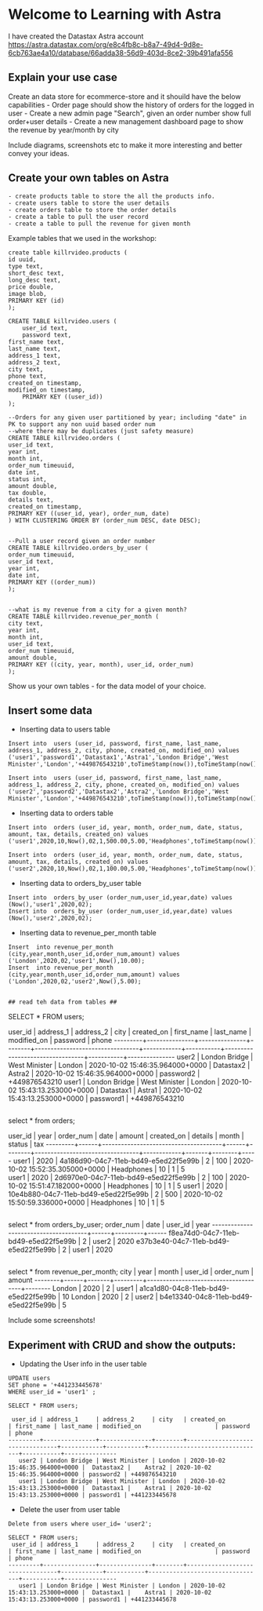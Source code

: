 # Welcome to Learning with Astra #

I have created the Datastax Astra account
https://astra.datastax.com/org/e8c4fb8c-b8a7-49d4-9d8e-6cb763ae4a10/database/66adda38-56d9-403d-8ce2-39b491afa556

## Explain your use case ##

Create an data store for ecommerce-store and it shouild have the below capabilities
    - Order page should show the history of orders for the logged in user
    - Create a new admin page "Search", given an order number show full order+user details
    - Create a new management dashboard page to show the revenue by year/month by city
   
Include diagrams, screenshots etc to make it more interesting and better convey your ideas.

## Create your own tables on Astra ##

    - create products table to store the all the products info.
    - create users table to store the user details
    - create orders table to store the order details
    - create a table to pull the user record
    - create a table to pull the revenue for given month


Example tables that we used in the workshop:

```
create table killrvideo.products (
id uuid,
type text,
short_desc text,
long_desc text,
price double,
image blob,
PRIMARY KEY (id)
);

CREATE TABLE killrvideo.users (
    user_id text,
    password text,
first_name text,
last_name text,
address_1 text,
address_2 text,
city text,
phone text,
created_on timestamp,
modified_on timestamp,
    PRIMARY KEY ((user_id))
);

--Orders for any given user partitioned by year; including "date" in PK to support any non uuid based order num
--where there may be duplicates (just safety measure)
CREATE TABLE killrvideo.orders (
user_id text,
year int,
month int,
order_num timeuuid,
date int,
status int,
amount double,
tax double,
details text,
created_on timestamp,
PRIMARY KEY ((user_id, year), order_num, date)
) WITH CLUSTERING ORDER BY (order_num DESC, date DESC);


--Pull a user record given an order number
CREATE TABLE killrvideo.orders_by_user (
order_num timeuuid,
user_id text,
year int,
date int,
PRIMARY KEY ((order_num))
);


--what is my revenue from a city for a given month?
CREATE TABLE killrvideo.revenue_per_month (
city text,
year int,
month int,
user_id text,
order_num timeuuid,
amount double,
PRIMARY KEY ((city, year, month), user_id, order_num)
);
```

Show us your own tables - for the data model of your choice.


## Insert some data ##
 - Inserting data to users table
```
Insert into  users (user_id, password, first_name, last_name, address_1, address_2, city, phone, created_on, modified_on) values ('user1','password1','Datastax1','Astra1','London Bridge','West Minister','London','+449876543210',toTimeStamp(now()),toTimeStamp(now()));

Insert into  users (user_id, password, first_name, last_name, address_1, address_2, city, phone, created_on, modified_on) values ('user2','password2','Datastax2','Astra2','London Bridge','West Minister','London','+449876543210',toTimeStamp(now()),toTimeStamp(now()));
```
- Inserting data to orders table
```
Insert into  orders (user_id, year, month, order_num, date, status, amount, tax, details, created_on) values ('user1',2020,10,Now(),02,1,500.00,5.00,'Headphones',toTimeStamp(now()));

Insert into  orders (user_id, year, month, order_num, date, status, amount, tax, details, created_on) values ('user2',2020,10,Now(),02,1,100.00,5.00,'Headphones',toTimeStamp(now()));

```
- Inserting data to orders_by_user table
```
Insert into  orders_by_user (order_num,user_id,year,date) values (Now(),'user1',2020,02);
Insert into  orders_by_user (order_num,user_id,year,date) values (Now(),'user2',2020,02);

```
- Inserting data to revenue_per_month table
```
Insert  into revenue_per_month (city,year,month,user_id,order_num,amount) values ('London',2020,02,'user1',Now(),10.00);
Insert  into revenue_per_month (city,year,month,user_id,order_num,amount) values ('London',2020,02,'user2',Now(),5.00);
```
```

## read teh data from tables ##

```
SELECT * FROM users;

 user_id | address_1     | address_2     | city   | created_on                      | first_name | last_name | modified_on                     | password  | phone
---------+---------------+---------------+--------+---------------------------------+------------+-----------+---------------------------------+-----------+---------------
   user2 | London Bridge | West Minister | London | 2020-10-02 15:46:35.964000+0000 |  Datastax2 |    Astra2 | 2020-10-02 15:46:35.964000+0000 | password2 | +449876543210
   user1 | London Bridge | West Minister | London | 2020-10-02 15:43:13.253000+0000 |  Datastax1 |    Astra1 | 2020-10-02 15:43:13.253000+0000 | password1 | +449876543210

```
```
select * from orders;

 user_id | year | order_num                            | date | amount | created_on                      | details    | month | status | tax
---------+------+--------------------------------------+------+--------+---------------------------------+------------+-------+--------+-----
   user1 | 2020 | 4a186d90-04c7-11eb-bd49-e5ed22f5e99b |    2 |    100 | 2020-10-02 15:52:35.305000+0000 | Headphones |    10 |      1 |   5   
   user1 | 2020 | 2d6970e0-04c7-11eb-bd49-e5ed22f5e99b |    2 |    100 | 2020-10-02 15:51:47.182000+0000 | Headphones |    10 |      1 |   5
   user1 | 2020 | 10e4b880-04c7-11eb-bd49-e5ed22f5e99b |    2 |    500 | 2020-10-02 15:50:59.336000+0000 | Headphones |    10 |      1 |   5
   
```
```
select * from orders_by_user;
order_num                            | date | user_id | year
--------------------------------------+------+---------+------
 f8ea74d0-04c7-11eb-bd49-e5ed22f5e99b |    2 |   user2 | 2020
 e37b3e40-04c7-11eb-bd49-e5ed22f5e99b |    2 |   user1 | 2020
 
 ```
 ```
 select * from revenue_per_month;
 city   | year | month | user_id | order_num                            | amount
--------+------+-------+---------+--------------------------------------+--------
 London | 2020 |     2 |   user1 | a1ca1d80-04c8-11eb-bd49-e5ed22f5e99b |     10
 London | 2020 |     2 |   user2 | b4e13340-04c8-11eb-bd49-e5ed22f5e99b |      5
 
 
Include some screenshots!

## Experiment with CRUD and show the outputs: ##

- Updating the User info in the user table 

```
UPDATE users 
SET phone = '+441233445678' 
WHERE user_id = 'user1' ;

SELECT * FROM users;

 user_id | address_1     | address_2     | city   | created_on                      | first_name | last_name | modified_on                     | password  | phone
---------+---------------+---------------+--------+---------------------------------+------------+-----------+---------------------------------+-----------+---------------
   user2 | London Bridge | West Minister | London | 2020-10-02 15:46:35.964000+0000 |  Datastax2 |    Astra2 | 2020-10-02 15:46:35.964000+0000 | password2 | +449876543210
   user1 | London Bridge | West Minister | London | 2020-10-02 15:43:13.253000+0000 |  Datastax1 |    Astra1 | 2020-10-02 15:43:13.253000+0000 | password1 | +441233445678
```
- Delete the user from user table
```
Delete from users where user_id= 'user2';

SELECT * FROM users;
 user_id | address_1     | address_2     | city   | created_on                      | first_name | last_name | modified_on                     | password  | phone
---------+---------------+---------------+--------+---------------------------------+------------+-----------+---------------------------------+-----------+---------------
   user1 | London Bridge | West Minister | London | 2020-10-02 15:43:13.253000+0000 |  Datastax1 |    Astra1 | 2020-10-02 15:43:13.253000+0000 | password1 | +441233445678
```

